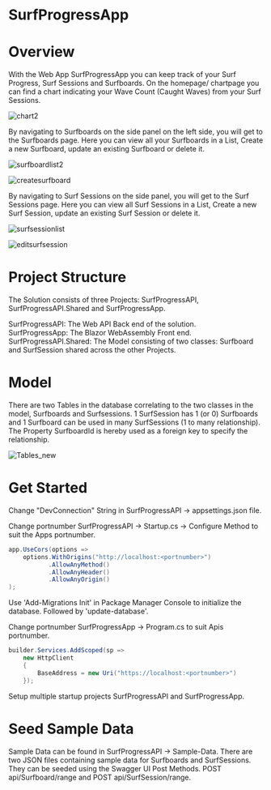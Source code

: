 # SurfProgressApp

# Overview
With the Web App SurfProgressApp you can keep track of your Surf Progress, Surf Sessions and Surfboards.
On the homepage/ chartpage you can find a chart indicating your Wave Count (Caught Waves) from your Surf Sessions.

![chart2](https://user-images.githubusercontent.com/17553693/112140875-dfdc0c80-8bd4-11eb-9f26-b17fbbdfb6c4.png)

By navigating to Surfboards on the side panel on the left side, you will get to the Surfboards page.
Here you can view all your Surfboards in a List, Create a new Surfboard, update an existing Surfboard or delete it.

![surfboardlist2](https://user-images.githubusercontent.com/17553693/112140989-069a4300-8bd5-11eb-89be-13e6178922f0.png)

![createsurfboard](https://user-images.githubusercontent.com/17553693/111614473-ebe45a80-87df-11eb-8244-adb25805c3c2.png)

By navigating to Surf Sessions on the side panel, you will get to the Surf Sessions page.
Here you can view all Surf Sessions in a List, Create a new Surf Session, update an existing Surf Session or delete it.

![surfsessionlist](https://user-images.githubusercontent.com/17553693/111614556-061e3880-87e0-11eb-9274-87ffbf05a5ff.png)

![editsurfsession](https://user-images.githubusercontent.com/17553693/111614623-1504eb00-87e0-11eb-89ca-31b361d5ff46.png)

# Project Structure

The Solution consists of three Projects: SurfProgressAPI, SurfProgressAPI.Shared and SurfProgressApp. 

SurfProgressAPI: The Web API Back end of the solution.    
SurfProgressApp: The Blazor WebAssembly Front end.    
SurfProgressAPI.Shared: The Model consisting of two classes: Surfboard and SurfSession shared across the other Projects.


# Model
There are two Tables in the database correlating to the two classes in the model, Surfboards and Surfsessions.
1 SurfSession has 1 (or 0) Surfboards and 1 Surfboard can be used in many SurfSessions (1 to many relationship).
The Property SurfboardId is hereby used as a foreign key to specify the relationship.

![Tables_new](https://user-images.githubusercontent.com/17553693/111868138-78c21c00-8978-11eb-9123-15fcdd3d240d.png)

# Get Started

Change "DevConnection" String in SurfProgressAPI -> appsettings.json file.

Change portnumber SurfProgressAPI -> Startup.cs -> Configure Method to suit the Apps portnumber.
```C#       
app.UseCors(options =>
    options.WithOrigins("http://localhost:<portnumber>")
           .AllowAnyMethod()
           .AllowAnyHeader()
           .AllowAnyOrigin()
);
```
Use 'Add-Migrations Init' in Package Manager Console to initialize the database.
Followed by 'update-database'.

Change portnumber SurfProgressApp -> Program.cs to suit Apis portnumber.
```C#
builder.Services.AddScoped(sp =>
    new HttpClient
    {
        BaseAddress = new Uri("https://localhost:<portnumber>")
    });
```
Setup multiple startup projects SurfProgressAPI and SurfProgressApp.

# Seed Sample Data

Sample Data can be found in SurfProgressAPI -> Sample-Data. There are two JSON files containing sample data for Surfboards and SurfSessions. They can be seeded using the Swagger UI Post Methods. POST api/Surfboard/range and POST api/SurfSession/range.
